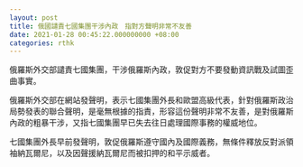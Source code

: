 ```yaml
---
layout: post
title: 俄國譴責七國集團干涉內政　指對方聲明非常不友善
date: 2021-01-28 00:45:22.000000000 +08:00
categories: rthk
---
```


俄羅斯外交部譴責七國集團，干涉俄羅斯內政，敦促對方不要發動資訊戰及試圖歪曲事實。

俄羅斯外交部在網站發聲明，表示七國集團外長和歐盟高級代表，針對俄羅斯政治局勢發表的聯合聲明，是毫無根據的指責，形容這份聲明非常不友善，是對俄羅斯內政的粗暴干涉，又指七國集團早已失去往日處理國際事務的權威地位。

七國集團外長早前發聲明，敦促俄羅斯遵守國內及國際義務，無條件釋放反對派領袖納瓦爾尼，以及因聲援納瓦爾尼而被扣押的和平示威者。
